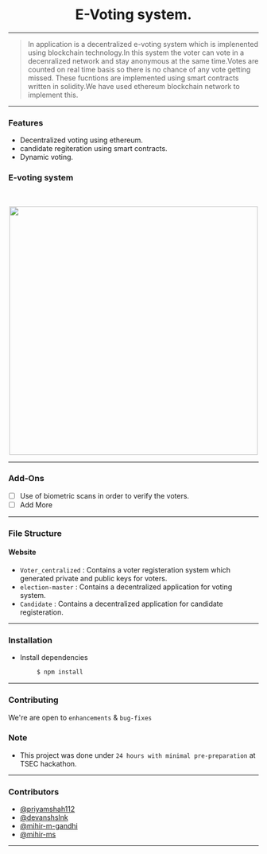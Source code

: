 
<h1 align="center">E-Voting system.</h1>

------------------------------------------

>In application is a decentralized e-voting system which is implenented using blockchain technology.In this system the voter can vote in a decenralized network and stay anonymous at the same time.Votes are counted on real time basis so there is no chance of any vote getting missed.
These fucntions are implemented using smart contracts written in solidity.We have used ethereum blockchain network to implement this.



------------------------------------------
### Features

- Decentralized voting using ethereum.
- candidate regiteration using smart contracts.
- Dynamic voting.

<h3 > E-voting system</h3>
<br>
<p align="center">
<img src ="Website.gif" width = 500px>
</p>
</div>

------------------------------------------

### Add-Ons

- [ ] Use of biometric scans in order to verify the voters.
- [ ] Add More

------------------------------------------
### File Structure


#### Website

- `Voter_centralized` : Contains a voter registeration system which generated private and public keys for voters.
- `election-master` : Contains a decentralized application for  voting system. 
- `Candidate` : Contains a decentralized application for candidate registeration.

------------------------------------------
### Installation

* Install dependencies
```sh
        $ npm install
```
------------------------------------------
### Contributing

 We're are open to `enhancements` & `bug-fixes`

### Note
- This project was done under `24 hours with minimal pre-preparation` at TSEC hackathon.
------------------------------------------
### Contributors

- [@priyamshah112](https://github.com/priyamshah112)
- [@devanshslnk](https://github.com/devanshslnk)
- [@mihir-m-gandhi](https://github.com/mihir-m-gandhi)
- [@mihir-ms](https://github.com/mihir-ms)



------------------------------------------

